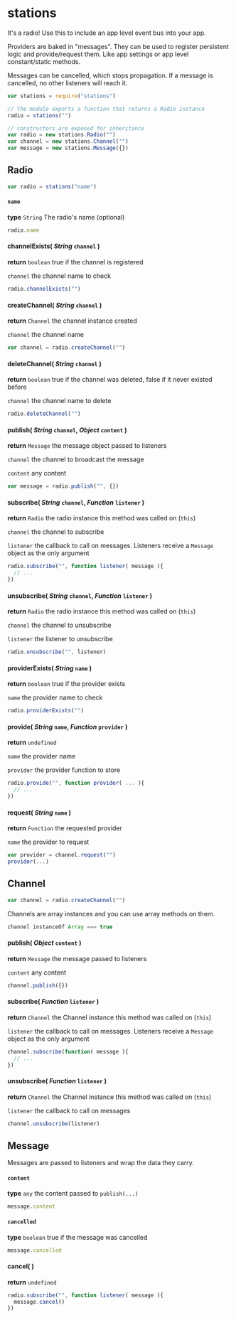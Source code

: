 stations
========

It's a radio!
Use this to include an app level event bus into your app.

Providers are baked in "messages".
They can be used to register persistent logic and provide/request them.
Like app settings or app level constant/static methods.

Messages can be cancelled, which stops propagation.
If a message is cancelled, no other listeners will reach it.


```js
var stations = require("stations")

// the module exports a function that returns a Radio instance
radio = stations("")

// constructors are exposed for inheritance
var radio = new stations.Radio("")
var channel = new stations.Channel("")
var message = new stations.Message({})

```

## Radio

```js
var radio = stations("name")
```

#### `name`

**type** `String` The radio's name (optional)

```js
radio.name
```

#### channelExists( *String* `channel` )

**return** `boolean` true if the channel is registered

`channel` the channel name to check

```js
radio.channelExists("")
```

#### createChannel( *String* `channel` )

**return** `Channel` the channel instance created

`channel` the channel name

```js
var channel = radio.createChannel("")
```

#### deleteChannel( *String* `channel` )

**return** `boolean` true if the channel was deleted,
                     false if it never existed before

`channel` the channel name to delete

```js
radio.deleteChannel("")
```

#### publish( *String* `channel`, *Object* `content` )

**return** `Message` the message object passed to listeners

`channel` the channel to broadcast the message

`content` any content

```js
var message = radio.publish("", {})
```

#### subscribe( *String* `channel`, *Function* `listener` )

**return** `Radio` the radio instance this method was called on (`this`)

`channel` the channel to subscribe

`listener` the callback to call on messages.
           Listeners receive a `Message` object as the only argument

```js
radio.subscribe("", function listener( message ){
  // ...
})
```

#### unsubscribe( *String* `channel`, *Function* `listener` )

**return** `Radio` the radio instance this method was called on (`this`)

`channel` the channel to unsubscribe

`listener` the listener to unsubscribe

```js
radio.unsubscribe("", listener)
```

#### providerExists( *String* `name` )

**return** `boolean` true if the provider exists

`name` the provider name to check

```js
radio.providerExists("")
```

#### provide( *String* `name`, *Function* `provider` )

**return** `undefined`

`name` the provider name

`provider` the provider function to store

```js
radio.provide("", function provider( ... ){
  // ...
})
```

#### request( *String* `name` )

**return** `Function` the requested provider

`name` the provider to request

```js
var provider = channel.request("")
provider(...)
```


## Channel

```js
var channel = radio.createChannel("")
```

Channels are array instances and you can use array methods on them.

```js
channel instanceOf Array === true
```

#### publish( *Object* `content` )

**return** `Message` the message passed to listeners

`content` any content

```js
channel.publish({})
```

#### subscribe( *Function* `listener` )

**return** `Channel` the Channel instance this method was called on (`this`)

`listener` the callback to call on messages.
           Listeners receive a `Message` object as the only argument

```js
channel.subscribe(function( message ){
  // ...
})
```

#### unsubscribe( *Function* `listener` )

**return** `Channel` the Channel instance this method was called on (`this`)

`listener` the callback to call on messages

```js
channel.unsubscribe(listener)
```

## Message

Messages are passed to listeners and wrap the data they carry.

#### `content`

**type** `any` the content passed to `publish(...)`

```js
message.content
```

#### `cancelled`

**type** `boolean` true if the message was cancelled

```js
message.cancelled
```

#### cancel(  )

**return** `undefined`

```js
radio.subscribe("", function listener( message ){
  message.cancel()
})
```

